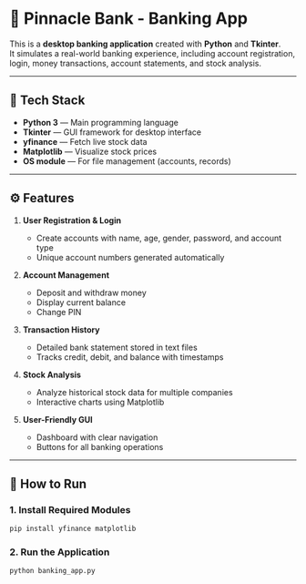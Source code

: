 # 🏦 Pinnacle Bank - Banking App

This is a **desktop banking application** created with **Python** and **Tkinter**.  
It simulates a real-world banking experience, including account registration, login, money transactions, account statements, and stock analysis.  

---

## 🧰 Tech Stack

- **Python 3** — Main programming language  
- **Tkinter** — GUI framework for desktop interface  
- **yfinance** — Fetch live stock data  
- **Matplotlib** — Visualize stock prices  
- **OS module** — For file management (accounts, records)  

---

## ⚙️ Features

1. **User Registration & Login**
   - Create accounts with name, age, gender, password, and account type  
   - Unique account numbers generated automatically  

2. **Account Management**
   - Deposit and withdraw money  
   - Display current balance  
   - Change PIN  

3. **Transaction History**
   - Detailed bank statement stored in text files  
   - Tracks credit, debit, and balance with timestamps  

4. **Stock Analysis**
   - Analyze historical stock data for multiple companies  
   - Interactive charts using Matplotlib  

5. **User-Friendly GUI**
   - Dashboard with clear navigation  
   - Buttons for all banking operations  

---

## 🚀 How to Run

### 1. Install Required Modules
```bash
pip install yfinance matplotlib
```

### 2. Run the Application
```bash
python banking_app.py
```
